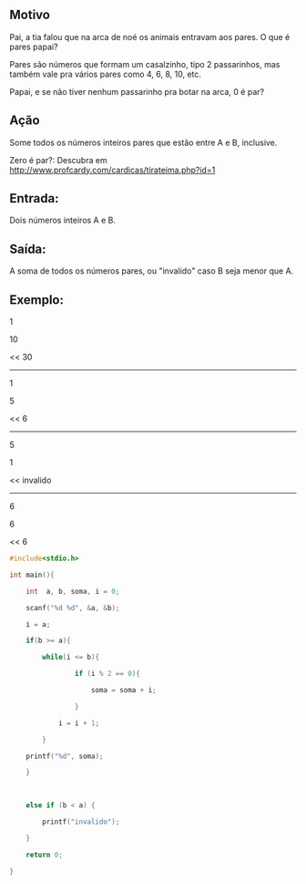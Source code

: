 ## Motivo
Pai, a tia falou que na arca de noé os animais entravam aos pares. O que é pares papai?

Pares são números que formam um casalzinho, tipo 2 passarinhos, mas também vale pra vários pares como 4, 6, 8, 10, etc.

Papai, e se não tiver nenhum passarinho pra botar na arca, 0 é par?

## Ação
Some todos os números inteiros pares que estão entre A e B, inclusive.

Zero é par?:
Descubra em http://www.profcardy.com/cardicas/tirateima.php?id=1

## Entrada:

Dois números inteiros A e B.
## Saída:

A soma de todos os números pares, ou "invalido" caso B seja menor que A.
## Exemplo:

>>
1

10

<<
30

---
>>
1

5

<<
6

---
>>
5

1

<<
invalido

---
>>
6

6

<<
6

```c
#include<stdio.h>

int main(){

    int  a, b, soma, i = 0;

    scanf("%d %d", &a, &b);

    i = a;

    if(b >= a){

        while(i <= b){

                if (i % 2 == 0){

                    soma = soma + i;

                }

            i = i + 1;

        }

    printf("%d", soma);

    }

    

    else if (b < a) {

        printf("invalido");

    }

    return 0;

}
```
